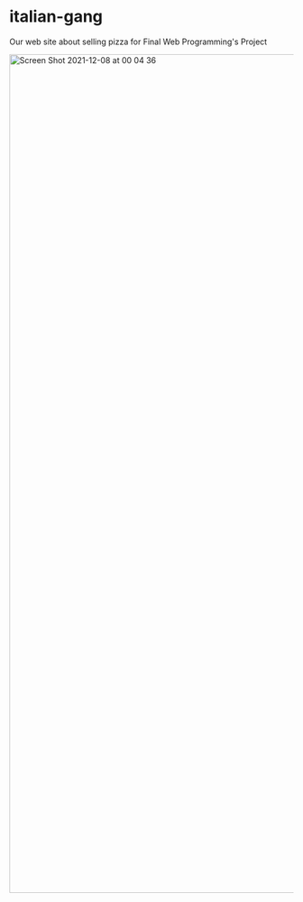 # italian-gang

Our web site about selling pizza for Final Web Programming's Project

<img width="1486" alt="Screen Shot 2021-12-08 at 00 04 36" src="https://user-images.githubusercontent.com/42694704/145078811-991e9666-306b-42fa-982b-8c2df253d95a.png">
